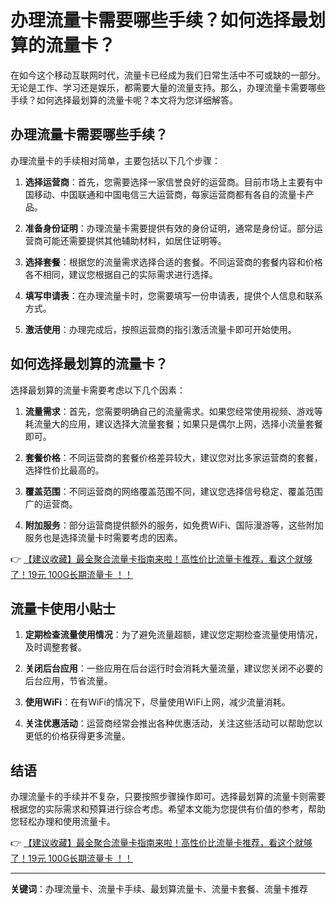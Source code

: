 # 办理流量卡需要哪些手续？如何选择最划算的流量卡？

在如今这个移动互联网时代，流量卡已经成为我们日常生活中不可或缺的一部分。无论是工作、学习还是娱乐，都需要大量的流量支持。那么，办理流量卡需要哪些手续？如何选择最划算的流量卡呢？本文将为您详细解答。

## 办理流量卡需要哪些手续？

办理流量卡的手续相对简单，主要包括以下几个步骤：

1. **选择运营商**：首先，您需要选择一家信誉良好的运营商。目前市场上主要有中国移动、中国联通和中国电信三大运营商，每家运营商都有各自的流量卡产品。
   
2. **准备身份证明**：办理流量卡需要提供有效的身份证明，通常是身份证。部分运营商可能还需要提供其他辅助材料，如居住证明等。

3. **选择套餐**：根据您的流量需求选择合适的套餐。不同运营商的套餐内容和价格各不相同，建议您根据自己的实际需求进行选择。

4. **填写申请表**：在办理流量卡时，您需要填写一份申请表，提供个人信息和联系方式。

5. **激活使用**：办理完成后，按照运营商的指引激活流量卡即可开始使用。

## 如何选择最划算的流量卡？

选择最划算的流量卡需要考虑以下几个因素：

1. **流量需求**：首先，您需要明确自己的流量需求。如果您经常使用视频、游戏等耗流量大的应用，建议选择大流量套餐；如果只是偶尔上网，选择小流量套餐即可。

2. **套餐价格**：不同运营商的套餐价格差异较大，建议您对比多家运营商的套餐，选择性价比最高的。

3. **覆盖范围**：不同运营商的网络覆盖范围不同，建议您选择信号稳定、覆盖范围广的运营商。

4. **附加服务**：部分运营商提供额外的服务，如免费WiFi、国际漫游等，这些附加服务也是选择流量卡时需要考虑的因素。

👉 [【建议收藏】最全聚合流量卡指南来啦！高性价比流量卡推荐，看这个就够了！19元 100G长期流量卡 ！！](https://bit.ly/Liuliangka)

## 流量卡使用小贴士

1. **定期检查流量使用情况**：为了避免流量超额，建议您定期检查流量使用情况，及时调整套餐。

2. **关闭后台应用**：一些应用在后台运行时会消耗大量流量，建议您关闭不必要的后台应用，节省流量。

3. **使用WiFi**：在有WiFi的情况下，尽量使用WiFi上网，减少流量消耗。

4. **关注优惠活动**：运营商经常会推出各种优惠活动，关注这些活动可以帮助您以更低的价格获得更多流量。

## 结语

办理流量卡的手续并不复杂，只要按照步骤操作即可。选择最划算的流量卡则需要根据您的实际需求和预算进行综合考虑。希望本文能为您提供有价值的参考，帮助您轻松办理和使用流量卡。

👉 [【建议收藏】最全聚合流量卡指南来啦！高性价比流量卡推荐，看这个就够了！19元 100G长期流量卡 ！！](https://bit.ly/Liuliangka)

---

**关键词**：办理流量卡、流量卡手续、最划算流量卡、流量卡套餐、流量卡推荐
